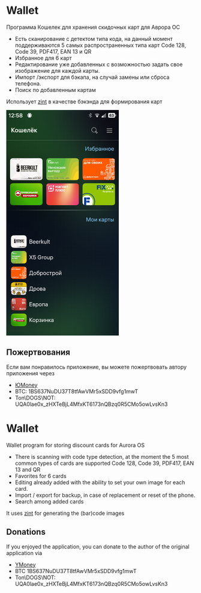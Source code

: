 # Wallet
Программа Кошелек для хранения скидочных карт для Аврора ОС
- Есть сканирование с детектом типа кода, на данный момент 
   поддерживаются 5 самых распространенных типа карт Code 128, 
   Code 39, PDF417,  EAN 13 и QR 
- Избранное для 6 карт 
- Редактирование уже добавленных с возможностью задать свое 
   изображение для каждой карты.  
- Импорт /экспорт для бэкапа, на случай замены или сброса телефона.
- Поиск по добавленным картам

Использует [zint](https://github.com/zint/zint)  в качестве бэкэнда для формирования карт

<img src="Screen/1.png" alt="Application Screenshot" width="300"/>

## Пожертвования
Если вам понравилось приложение, вы можете пожертвовать автору приложения через
 - [ЮMoney](https://forms.yandex.ru/u/66d272b8068ff021f89c2953/)
 - BTC: 1BS637NuDU37T8tfAwVMr5xSDD9vfg1mwT
 - Ton\DOGS\NOT: UQA0lae0x_zHXTeBjL4MfxKT6173nQBzq0R5CMo5owLvsKn3
 

# Wallet
Wallet program for storing discount cards for Aurora OS
- There is scanning with code type detection, at the moment
the 5 most common types of cards are supported Code 128,
Code 39, PDF417, EAN 13 and QR
- Favorites for 6 cards
- Editing already added with the ability to set your own
image for each card.
- Import / export for backup, in case of replacement or reset of the phone.
- Search among added cards
  
It uses [zint](https://github.com/zint/zint)  for generating the (bar)code images

## Donations
If you enjoyed the application, you can donate to the author of the original application via
- [YMoney](https://forms.yandex.ru/u/66d272b8068ff021f89c2953/)
 - BTC 1BS637NuDU37T8tfAwVMr5xSDD9vfg1mwT
 - Ton\DOGS\NOT: UQA0lae0x_zHXTeBjL4MfxKT6173nQBzq0R5CMo5owLvsKn3

